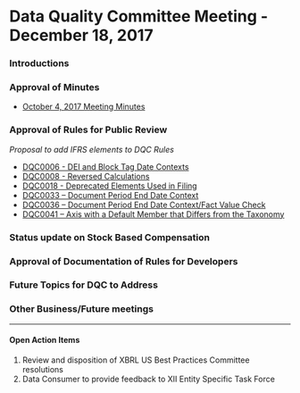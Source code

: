 # Data Quality Committee Meeting - December 18, 2017

### Introductions 
  
### Approval of Minutes
  + [October 4, 2017 Meeting Minutes](DQCMeetingNotes10042017.docx?raw=true)

### Approval of Rules for Public Review
  *Proposal to add IFRS elements to DQC Rules*
  + [DQC0006 - DEI and Block Tag Date Contexts](https://xbrl.us/dqc_0006)
  + [DQC0008 - Reversed Calculations](https://xbrl.us/dqc_0008)
  + [DQC0018 - Deprecated Elements Used in Filing](https://xbrl.us/dqc_0018)
  + [DQC0033 – Document Period End Date Context](https://xbrl.us/dqc_0033)
  + [DQC0036 – Document Period End Date Context/Fact Value Check](https://xbrl.us/dqc_0036)
  + [DQC0041 – Axis with a Default Member that Differs from the Taxonomy](https://xbrl.us/dqc_0041)

### Status update on Stock Based Compensation

### Approval of Documentation of Rules for Developers 

### Future Topics for DQC to Address

### Other Business/Future meetings

______________________

#### Open Action Items

1. Review and disposition of XBRL US Best Practices Committee resolutions
2. Data Consumer to provide feedback to XII Entity Specific Task Force
